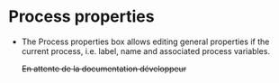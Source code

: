 <!--
author:
    - 'Jérôme Bogaerts'
created_at: '2012-03-29 16:12:08'
updated_at: '2013-03-13 14:32:09'
tags:
    - 'Process Authoring'
-->

Process properties
==================

-   The Process properties box allows editing general properties if the current process, i.e. label, name and associated process variables.<br/>

    ~~En attente de la documentation développeur~~


